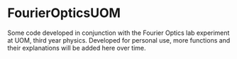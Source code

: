 # FourierOpticsUOM
Some code developed in conjunction with the Fourier Optics lab experiment at UOM, third year physics.
Developed for personal use, more functions and their explanations will be added here over time.

